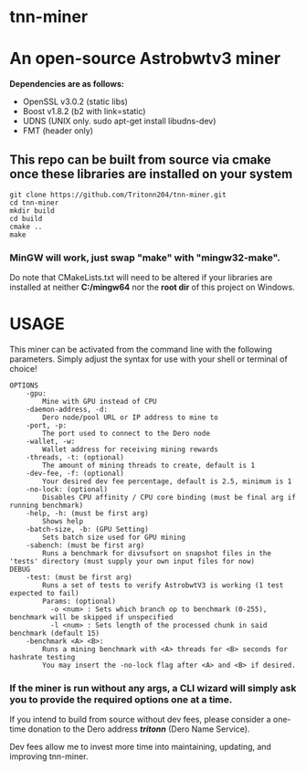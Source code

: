 # tnn-miner
# An open-source Astrobwtv3 miner

**Dependencies are as follows:**
  - OpenSSL v3.0.2 (static libs)
  - Boost v1.8.2 (b2 with link=static)
  - UDNS (UNIX only. sudo apt-get install libudns-dev)
  - FMT (header only)

## This repo can be built from source via cmake once these libraries are installed on your system
```
git clone https://github.com/Tritonn204/tnn-miner.git
cd tnn-miner
mkdir build
cd build
cmake ..
make
```
### MinGW will work, just swap "make" with "mingw32-make".

Do note that CMakeLists.txt will need to be altered if your libraries are installed at neither **C:/mingw64** nor the **root dir** of this project on Windows.

# USAGE
This miner can be activated from the command line with the following parameters. Simply adjust the syntax for use with your shell or terminal of choice!
```
OPTIONS
    -gpu:
        Mine with GPU instead of CPU
    -daemon-address, -d: 
        Dero node/pool URL or IP address to mine to
    -port, -p: 
        The port used to connect to the Dero node
    -wallet, -w: 
        Wallet address for receiving mining rewards
    -threads, -t: (optional) 
        The amount of mining threads to create, default is 1
    -dev-fee, -f: (optional) 
        Your desired dev fee percentage, default is 2.5, minimum is 1
    -no-lock: (optional) 
        Disables CPU affinity / CPU core binding (must be final arg if running benchmark)
    -help, -h: (must be first arg)
        Shows help
    -batch-size, -b: (GPU Setting)
        Sets batch size used for GPU mining
    -sabench: (must be first arg)
        Runs a benchmark for divsufsort on snapshot files in the 'tests' directory (must supply your own input files for now)
DEBUG
    -test: (must be first arg)
        Runs a set of tests to verify AstrobwtV3 is working (1 test expected to fail)
        Params: (optional)
          -o <num> : Sets which branch op to benchmark (0-255), benchmark will be skipped if unspecified
          -l <num> : Sets length of the processed chunk in said benchmark (default 15) 
    -benchmark <A> <B>:
        Runs a mining benchmark with <A> threads for <B> seconds for hashrate testing
        You may insert the -no-lock flag after <A> and <B> if desired. 
```
### If the miner is run without any args, a CLI wizard will simply ask you to provide the required options one at a time.

If you intend to build from source without dev fees, please consider a one-time donation to the Dero address **_tritonn_** (Dero Name Service). 

Dev fees allow me to invest more time into maintaining, updating, and improving tnn-miner.
